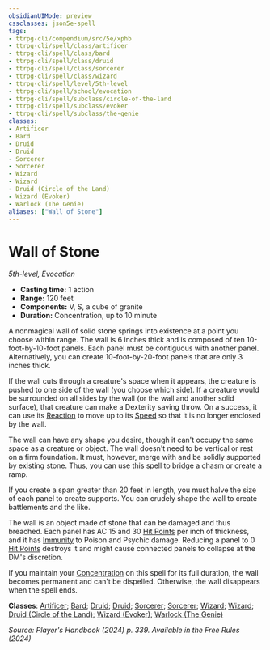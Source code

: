 ```yaml
---
obsidianUIMode: preview
cssclasses: json5e-spell
tags:
- ttrpg-cli/compendium/src/5e/xphb
- ttrpg-cli/spell/class/artificer
- ttrpg-cli/spell/class/bard
- ttrpg-cli/spell/class/druid
- ttrpg-cli/spell/class/sorcerer
- ttrpg-cli/spell/class/wizard
- ttrpg-cli/spell/level/5th-level
- ttrpg-cli/spell/school/evocation
- ttrpg-cli/spell/subclass/circle-of-the-land
- ttrpg-cli/spell/subclass/evoker
- ttrpg-cli/spell/subclass/the-genie
classes:
- Artificer
- Bard
- Druid
- Druid
- Sorcerer
- Sorcerer
- Wizard
- Wizard
- Druid (Circle of the Land)
- Wizard (Evoker)
- Warlock (The Genie)
aliases: ["Wall of Stone"]
---
```

# Wall of Stone
*5th-level, Evocation*  

- **Casting time:** 1 action
- **Range:** 120 feet
- **Components:** V, S, a cube of granite
- **Duration:** Concentration, up to 10 minute

A nonmagical wall of solid stone springs into existence at a point you choose within range. The wall is 6 inches thick and is composed of ten 10-foot-by-10-foot panels. Each panel must be contiguous with another panel. Alternatively, you can create 10-foot-by-20-foot panels that are only 3 inches thick.

If the wall cuts through a creature's space when it appears, the creature is pushed to one side of the wall (you choose which side). If a creature would be surrounded on all sides by the wall (or the wall and another solid surface), that creature can make a Dexterity saving throw. On a success, it can use its [Reaction](3-Compendium/rules/variant-rules/reaction-xphb.md) to move up to its [Speed](3-Compendium/rules/variant-rules/speed-xphb.md) so that it is no longer enclosed by the wall.

The wall can have any shape you desire, though it can't occupy the same space as a creature or object. The wall doesn't need to be vertical or rest on a firm foundation. It must, however, merge with and be solidly supported by existing stone. Thus, you can use this spell to bridge a chasm or create a ramp.

If you create a span greater than 20 feet in length, you must halve the size of each panel to create supports. You can crudely shape the wall to create battlements and the like.

The wall is an object made of stone that can be damaged and thus breached. Each panel has AC 15 and 30 [Hit Points](3-Compendium/rules/variant-rules/hit-points-xphb.md) per inch of thickness, and it has [Immunity](3-Compendium/rules/variant-rules/immunity-xphb.md) to Poison and Psychic damage. Reducing a panel to 0 [Hit Points](3-Compendium/rules/variant-rules/hit-points-xphb.md) destroys it and might cause connected panels to collapse at the DM's discretion.

If you maintain your [Concentration](3-Compendium/rules/conditions.md#Concentration) on this spell for its full duration, the wall becomes permanent and can't be dispelled. Otherwise, the wall disappears when the spell ends.

**Classes**: [Artificer](list-spells-classes-artificer); [Bard](list-spells-classes-bard); [Druid](list-spells-classes-druid); [Druid](list-spells-classes-druid); [Sorcerer](list-spells-classes-sorcerer); [Sorcerer](list-spells-classes-sorcerer); [Wizard](list-spells-classes-wizard); [Wizard](list-spells-classes-wizard); [Druid (Circle of the Land)](list-spells-classes-druid-xphb-circle-of-the-land-xphb); [Wizard (Evoker)](list-spells-classes-wizard-xphb-evoker-xphb); [Warlock (The Genie)](list-spells-classes-warlock-xphb-the-genie-tce)

*Source: Player's Handbook (2024) p. 339. Available in the Free Rules (2024)*
